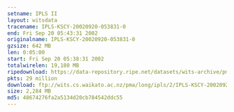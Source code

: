 ```yaml
---
setname: IPLS II
layout: witsdata
tracename: IPLS-KSCY-20020920-053831-0
end: Fri Sep 20 05:43:31 2002
originalname: IPLS-KSCY-20020920-053831-0
gzsize: 642 MB
len: 0:05:00
start: Fri Sep 20 05:38:31 2002
totalwirelen: 19,180 MB
ripedownload: https://data-repository.ripe.net/datasets/wits-archive/pma/long/ipls/2/IPLS-KSCY-20020920-053831-0.gz
pkts: 29 million
download: ftp://wits.cs.waikato.ac.nz/pma/long/ipls/2/IPLS-KSCY-20020920-053831-0.gz
size: 2,284 MB
md5: 48674276fa2a5134d20cb784542ddc55
---
```

